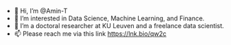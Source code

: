 - 👋 Hi, I’m @Amin-T
- 👀 I’m interested in Data Science, Machine Learning, and Finance.
- 🌱 I’m a doctoral researcher at KU Leuven and a freelance data scientist.
- 📫 Please reach me via this link https://lnk.bio/qw2c

<!---
Amin-T/Amin-T is a ✨ special ✨ repository because its `README.md` (this file) appears on your GitHub profile.
You can click the Preview link to take a look at your changes.
--->
